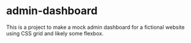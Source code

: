 # admin-dashboard
This is a project to make a mock admin dashboard for a fictional website using
CSS grid and likely some flexbox.